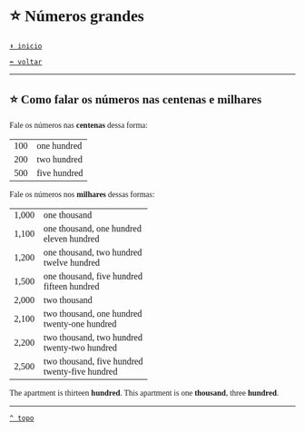 <font face="Calibri">

# ⭐ Números grandes

[`⬆️ inicio`](../../EF%20Route.md)

[`⬅️ voltar`](../Iniciante%202.md)

---

## ⭐ Como falar os números nas centenas e milhares

Fale os números nas **centenas** dessa forma:

|||
|:-|:-|
| 100 | one hundred |
| 200 | two hundred |
| 500 | five hundred |

Fale os números nos **milhares** dessas formas:

|||
|:-|:-|
| 1,000 | one thousand |
| 1,100 | one thousand, one hundred <br/> eleven hundred |
| 1,200 | one thousand, two hundred <br/> twelve hundred |
| 1,500 | one thousand, five hundred <br/> fifteen hundred |
| 2,000 | two thousand |
| 2,100 | two thousand, one hundred <br/> twenty-one hundred |
| 2,200 | two thousand, two hundred <br/> twenty-two hundred |
| 2,500 | two thousand, five hundred <br/> twenty-five hundred |

The apartment is thirteen **hundred**.
This apartment is one **thousand**, three **hundred**.

---

[`^ topo`](#-Numeros-grandes)
</font>
